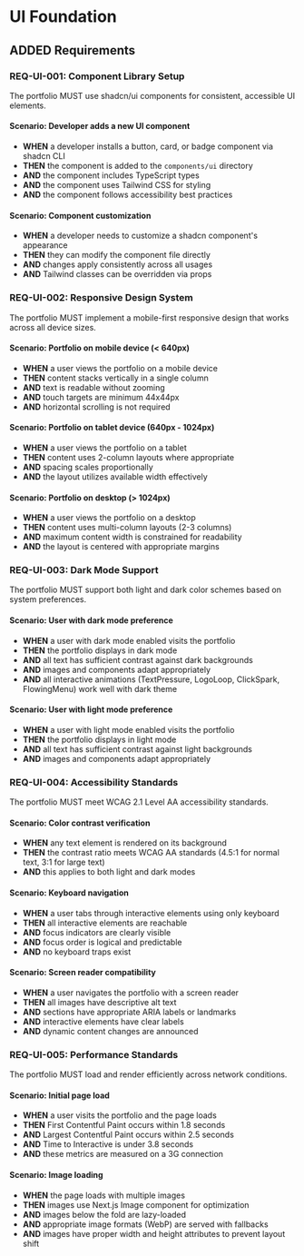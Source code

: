 # UI Foundation

## ADDED Requirements

### REQ-UI-001: Component Library Setup
The portfolio MUST use shadcn/ui components for consistent, accessible UI elements.

#### Scenario: Developer adds a new UI component
- **WHEN** a developer installs a button, card, or badge component via shadcn CLI
- **THEN** the component is added to the `components/ui` directory
- **AND** the component includes TypeScript types
- **AND** the component uses Tailwind CSS for styling
- **AND** the component follows accessibility best practices

#### Scenario: Component customization
- **WHEN** a developer needs to customize a shadcn component's appearance
- **THEN** they can modify the component file directly
- **AND** changes apply consistently across all usages
- **AND** Tailwind classes can be overridden via props

### REQ-UI-002: Responsive Design System
The portfolio MUST implement a mobile-first responsive design that works across all device sizes.

#### Scenario: Portfolio on mobile device (< 640px)
- **WHEN** a user views the portfolio on a mobile device
- **THEN** content stacks vertically in a single column
- **AND** text is readable without zooming
- **AND** touch targets are minimum 44x44px
- **AND** horizontal scrolling is not required

#### Scenario: Portfolio on tablet device (640px - 1024px)
- **WHEN** a user views the portfolio on a tablet
- **THEN** content uses 2-column layouts where appropriate
- **AND** spacing scales proportionally
- **AND** the layout utilizes available width effectively

#### Scenario: Portfolio on desktop (> 1024px)
- **WHEN** a user views the portfolio on a desktop
- **THEN** content uses multi-column layouts (2-3 columns)
- **AND** maximum content width is constrained for readability
- **AND** the layout is centered with appropriate margins

### REQ-UI-003: Dark Mode Support
The portfolio MUST support both light and dark color schemes based on system preferences.

#### Scenario: User with dark mode preference
- **WHEN** a user with dark mode enabled visits the portfolio
- **THEN** the portfolio displays in dark mode
- **AND** all text has sufficient contrast against dark backgrounds
- **AND** images and components adapt appropriately
- **AND** all interactive animations (TextPressure, LogoLoop, ClickSpark, FlowingMenu) work well with dark theme

#### Scenario: User with light mode preference
- **WHEN** a user with light mode enabled visits the portfolio
- **THEN** the portfolio displays in light mode
- **AND** all text has sufficient contrast against light backgrounds
- **AND** images and components adapt appropriately

### REQ-UI-004: Accessibility Standards
The portfolio MUST meet WCAG 2.1 Level AA accessibility standards.

#### Scenario: Color contrast verification
- **WHEN** any text element is rendered on its background
- **THEN** the contrast ratio meets WCAG AA standards (4.5:1 for normal text, 3:1 for large text)
- **AND** this applies to both light and dark modes

#### Scenario: Keyboard navigation
- **WHEN** a user tabs through interactive elements using only keyboard
- **THEN** all interactive elements are reachable
- **AND** focus indicators are clearly visible
- **AND** focus order is logical and predictable
- **AND** no keyboard traps exist

#### Scenario: Screen reader compatibility
- **WHEN** a user navigates the portfolio with a screen reader
- **THEN** all images have descriptive alt text
- **AND** sections have appropriate ARIA labels or landmarks
- **AND** interactive elements have clear labels
- **AND** dynamic content changes are announced

### REQ-UI-005: Performance Standards
The portfolio MUST load and render efficiently across network conditions.

#### Scenario: Initial page load
- **WHEN** a user visits the portfolio and the page loads
- **THEN** First Contentful Paint occurs within 1.8 seconds
- **AND** Largest Contentful Paint occurs within 2.5 seconds
- **AND** Time to Interactive is under 3.8 seconds
- **AND** these metrics are measured on a 3G connection

#### Scenario: Image loading
- **WHEN** the page loads with multiple images
- **THEN** images use Next.js Image component for optimization
- **AND** images below the fold are lazy-loaded
- **AND** appropriate image formats (WebP) are served with fallbacks
- **AND** images have proper width and height attributes to prevent layout shift
